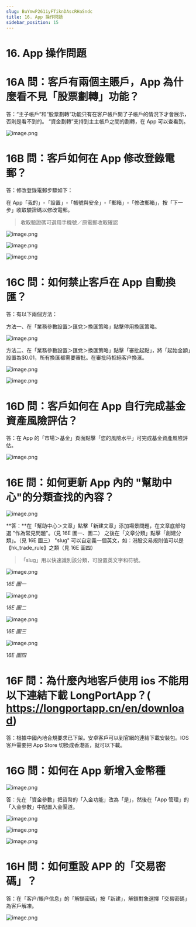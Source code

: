 ```yaml
---
slug: BuYmwP261iyFTiknDAscRHaSndc
title: 16. App 操作問題
sidebar_position: 15
---
```



# 16. App 操作問題


# 16A 問：客戶有兩個主賬戶，App 為什麼看不見「股票劃轉」功能？


答：“主子帳戶”和“股票劃轉”功能只有在客户帳戶開了子帳戶的情況下才會展示，否則是看不到的。
“資金劃轉”支持到主主帳戶之間的劃轉，在 App 可以查看到。


![image.png](/assets/894dc36560c071a2aeaf82046a6dbe5c.png)


# 16B 問：客戶如何在 App 修改登錄電郵？


答：修改登錄電郵步驟如下：


在 App「我的」-「設置」-「帳號與安全」-「郵箱」-「修改郵箱」，按「下一步」收取驗證碼以修改電郵。

> 收取驗證碼可選用手機號／原電郵收取確認

![image.png](/assets/01ab747f14466f546d0496859dfa7042.png)


![image.png](/assets/f94e15cef00cb6c0d99b3a7e9f8ee966.png)


![image.png](/assets/64ce171334a16ae9797213efae061a89.png)


# 16C 問：如何禁止客戶在 App 自動換匯？


答：有以下兩個方法：


方法一、在「業務參數設置＞匯兌＞換匯策略」點擊停用換匯策略。


![image.png](/assets/2145320ee90f89fd1e986c6753f4a97d.png)


方法二、在「業務參數設置＞匯兌＞換匯策略」點擊「審批起點」，將「起始金額」設置為$0.01，所有換匯都需要審批。在審批時拒絕客户換滙。


![image.png](/assets/8b7f4b67162742a10f21ce4d7b81560d.png)


![image.png](/assets/0db95dba373dc1c30be57d72e3038384.png)


# 16D 問：客戶如何在 App 自行完成基金資產風險評估？


答：在 App 的「市場＞基金」頁面點擊「您的風險水平」可完成基金資產風險評估。


![image.png](/assets/3ee2af34972a107c10b4fde4d6bf2b08.png)


# 16E 問：如何更新 App 內的 "幫助中心"的分類查找的內容？


![image.png](/assets/2fdfcb8cd7be7d36b236b07baf4ca7d6.png)


**答：**在「幫助中心＞文章」點擊「新建文章」添加場景問題，在文章底部勾選 "作為常見問題"。（見 16E 圖一、圖二）
之後在「文章分類」點擊「創建分類」。（見 16E 圖三） 
"slug" 可以自定義一個英文，如：港股交易規則值可以是【hk_trade_rule】之類（見 16E 圖四）

> 「slug」用以快速識別該分類，可設置英文字和符號。

![image.png](/assets/a18eab5b9ae65de43ee67b8eb1da8014.png)


_16E 圖一_


![image.png](/assets/a67eb9d8a8604221c9e78676eb8e9555.png)


_16E 圖二_


![image.png](/assets/8b7466a1f95c3f5ae58345bd75532469.png)


_16E 圖三_


![image.png](/assets/2dbf85bcd9b51555800f88277ec1acda.png)


_16E 圖四_


# 16F 問：為什麼內地客戶使用 ios 不能用以下連結下載 LongPortApp？( https://longportapp.cn/en/download) 


答：根據中國內地合規要求已下架。安卓客戶可以到官網的連結下載安裝包。IOS 客戶需要把 App Store 切換成香港區，就可以下載。


# 16G 問：如何在 App 新增入金幣種


![image.png](/assets/2d6521d854e5ab7e372103042e279431.png)


答：先在「資金參數」把貨幣的「入金功能」改為「是」，然後在「App 管理」的「入金參數」中配置入金渠道。


![image.png](/assets/f3ef7fda0af63889cd12b3935817ec9d.png)


![image.png](/assets/bb14ea7d737e77c859a8a15567a6b374.png)


![image.png](/assets/147e83097fd22db2e1a82d7672593604.png)


# 16H 問：如何重設 APP 的「交易密碼」？


答：在「客户/賬户信息」的「解鎖密碼」按「新建」，解鎖對象選擇「交易密碼」為客戶解凍。


![image.png](/assets/5c55adb44e3d5402cb92913416a01205.png)

